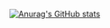 [![Anurag's GitHub stats](https://github-readme-stats.vercel.app/api?username=Uk0ok&show_icons=true&theme=radical)](https://github.com/anuraghazra/github-readme-stats)

